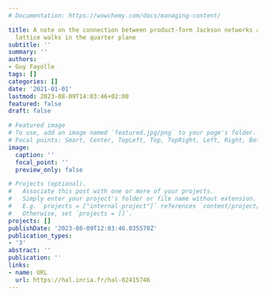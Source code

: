 ```yaml
---
# Documentation: https://wowchemy.com/docs/managing-content/

title: A note on the connection between product-form Jackson networks and counting
  lattice walks in the quarter plane
subtitle: ''
summary: ''
authors:
- Guy Fayolle
tags: []
categories: []
date: '2021-01-01'
lastmod: 2023-08-09T14:03:46+02:00
featured: false
draft: false

# Featured image
# To use, add an image named `featured.jpg/png` to your page's folder.
# Focal points: Smart, Center, TopLeft, Top, TopRight, Left, Right, BottomLeft, Bottom, BottomRight.
image:
  caption: ''
  focal_point: ''
  preview_only: false

# Projects (optional).
#   Associate this post with one or more of your projects.
#   Simply enter your project's folder or file name without extension.
#   E.g. `projects = ["internal-project"]` references `content/project/deep-learning/index.md`.
#   Otherwise, set `projects = []`.
projects: []
publishDate: '2023-08-09T12:03:46.035570Z'
publication_types:
- '3'
abstract: ''
publication: ''
links:
- name: URL
  url: https://hal.inria.fr/hal-02415746
---
```

